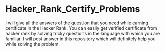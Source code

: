 # Hacker_Rank_Certify_Problems
I will give all the answers of the question that you need while earning certificate in the Hacker Rank. You can easily get verified certificate from hacker rank by solving tricky questions in the language with which you are familiar. I will post answer in this repository which will definitely help you while solving the problem.
